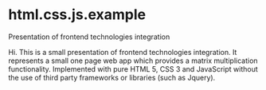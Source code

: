 # html.css.js.example
Presentation of frontend technologies integration

Hi. This is a small presentation of frontend technologies integration.
It represents a small one page web app which provides a matrix multiplication functionality.
Implemented with pure HTML 5, CSS 3 and JavaScript without the use of third party frameworks or libraries (such as Jquery).

